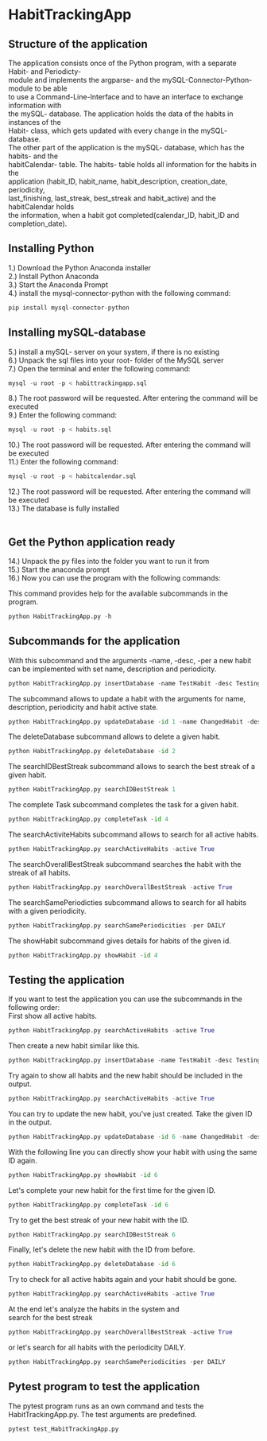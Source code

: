 # HabitTrackingApp

## Structure of the application
The application consists once of the Python program, with a separate Habit- and Periodicty-</br>
module and implements the argparse- and the mySQL-Connector-Python- module to be able</br>
to use a Command-Line-Interface and to have an interface to exchange information with</br>
the mySQL- database. The application holds the data of the habits in instances of the</br>
Habit- class, which gets updated with every change in the mySQL- database. </br>
The other part of the application is the mySQL- database, which has the habits- and the</br>
habitCalendar- table. The habits- table holds all information for the habits in the</br>
application (habit_ID, habit_name, habit_description, creation_date, periodicity,</br> 
last_finishing, last_streak, best_streak and habit_active) and the habitCalendar holds</br>
the information, when a habit got completed(calendar_ID, habit_ID and completion_date).

## Installing Python
1.) Download the Python Anaconda installer </br>
2.) Install Python Anaconda </br>
3.) Start the Anaconda Prompt </br>
4.) install the mysql-connector-python with the following command:
```python
pip install mysql-connector-python
``` 
## Installing mySQL-database
5.) install a mySQL- server on your system, if there is no existing </br>
6.) Unpack the sql files into your root- folder of the MySQL server </br>
7.) Open the terminal and enter the following command:
```python
mysql -u root -p < habittrackingapp.sql
``` 
8.) The root password will be requested. After entering the command will be executed </br>
9.) Enter the following command:
```python
mysql -u root -p < habits.sql
```
10.) The root password will be requested. After entering the command will be executed </br>
11.) Enter the following command:
```python
mysql -u root -p < habitcalendar.sql
``` 
12.) The root password will be requested. After entering the command will be executed </br>
13.) The database is fully installed </br></br>
## Get the Python application ready
14.) Unpack the py files into the folder you want to run it from </br>
15.) Start the anaconda prompt </br>
16.) Now you can use the program with the following commands:

This command provides help for the available subcommands in the program.
```python
python HabitTrackingApp.py -h
```
## Subcommands for the application
With this subcommand and the arguments -name, -desc, -per a new habit can be implemented with
set name, description and periodicity.
```python
python HabitTrackingApp.py insertDatabase -name TestHabit -desc Testing -per WEEKLY
```

The subcommand allows to update a habit with the arguments for name, description, periodicity and habit active state.
```python
python HabitTrackingApp.py updateDatabase -id 1 -name ChangedHabit -desc Changed -per DAILY -active True
```

The deleteDatabase subcommand allows to delete a given habit.
```python
python HabitTrackingApp.py deleteDatabase -id 2
```

The searchIDBestStreak subcommand allows to search the best streak of a given habit.
```python
python HabitTrackingApp.py searchIDBestStreak 1
```

The complete Task subcommand completes the task for a given habit.
```python
python HabitTrackingApp.py completeTask -id 4
```

The searchActiviteHabits subcommand allows to search for all active habits.
```python
python HabitTrackingApp.py searchActiveHabits -active True
```

The searchOverallBestStreak subcommand searches the habit with the streak of all habits.
```python
python HabitTrackingApp.py searchOverallBestStreak -active True
```

The searchSamePeriodicties subcommand allows to search for all habits with a given periodicity.
```python
python HabitTrackingApp.py searchSamePeriodicities -per DAILY
```

The showHabit subcommand gives details for habits of the given id.
```python
python HabitTrackingApp.py showHabit -id 4
```
## Testing the application 
If you want to test the application you can use the subcommands in the following order: </br>
First show all active habits.
```python
python HabitTrackingApp.py searchActiveHabits -active True
```
Then create a new habit similar like this.
```python
python HabitTrackingApp.py insertDatabase -name TestHabit -desc Testing -per WEEKLY
```
Try again to show all habits and the new habit should be included in the output.
```python
python HabitTrackingApp.py searchActiveHabits -active True
```
You can try to update the new habit, you've just created. Take the given ID in the output.
```python
python HabitTrackingApp.py updateDatabase -id 6 -name ChangedHabit -desc Changed -per DAILY -active True
```
With the following line you can directly show your habit with using the same ID again.
```python
python HabitTrackingApp.py showHabit -id 6
```
Let's complete your new habit for the first time for the given ID.
```python
python HabitTrackingApp.py completeTask -id 6
```
Try to get the best streak of your new habit with the ID.
```python
python HabitTrackingApp.py searchIDBestStreak 6
```
Finally, let's delete the new habit with the ID from before.
```python
python HabitTrackingApp.py deleteDatabase -id 6
```
Try to check for all active habits again and your habit should be gone.
```python
python HabitTrackingApp.py searchActiveHabits -active True
```
At the end let's analyze the habits in the system and </br>
search for the best streak
```python
python HabitTrackingApp.py searchOverallBestStreak -active True
```
or let's search for all habits with the periodicity DAILY.
```python
python HabitTrackingApp.py searchSamePeriodicities -per DAILY
```

## Pytest program to test the application
The pytest program runs as an own command and tests the HabitTrackingApp.py. The test arguments are predefined.
```python
pytest test_HabitTrackingApp.py
```


